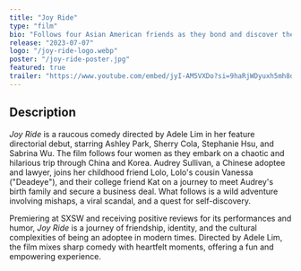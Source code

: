 ```yaml
---
title: "Joy Ride"
type: "film"
bio: "Follows four Asian American friends as they bond and discover the truth of what it means to know and love who you are."
release: "2023-07-07"
logo: "/joy-ride-logo.webp"
poster: "/joy-ride-poster.jpg"
featured: true
trailer: "https://www.youtube.com/embed/jyI-AM5VXDo?si=9haRjWDyuxh5mh8d"
---
```


## Description
*Joy Ride* is a raucous comedy directed by Adele Lim in her feature directorial debut, starring Ashley Park, Sherry Cola, Stephanie Hsu, and Sabrina Wu. The film follows four women as they embark on a chaotic and hilarious trip through China and Korea. Audrey Sullivan, a Chinese adoptee and lawyer, joins her childhood friend Lolo, Lolo's cousin Vanessa ("Deadeye"), and their college friend Kat on a journey to meet Audrey's birth family and secure a business deal. What follows is a wild adventure involving mishaps, a viral scandal, and a quest for self-discovery.

Premiering at SXSW and receiving positive reviews for its performances and humor, *Joy Ride* is a journey of friendship, identity, and the cultural complexities of being an adoptee in modern times. Directed by Adele Lim, the film mixes sharp comedy with heartfelt moments, offering a fun and empowering experience.